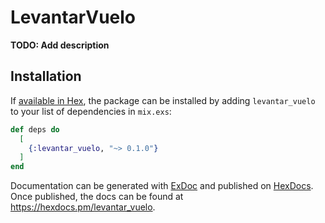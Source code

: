 # LevantarVuelo

**TODO: Add description**

## Installation

If [available in Hex](https://hex.pm/docs/publish), the package can be installed
by adding `levantar_vuelo` to your list of dependencies in `mix.exs`:

```elixir
def deps do
  [
    {:levantar_vuelo, "~> 0.1.0"}
  ]
end
```

Documentation can be generated with [ExDoc](https://github.com/elixir-lang/ex_doc)
and published on [HexDocs](https://hexdocs.pm). Once published, the docs can
be found at <https://hexdocs.pm/levantar_vuelo>.

